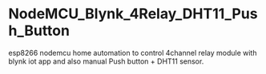 # NodeMCU_Blynk_4Relay_DHT11_Push_Button
esp8266 nodemcu home automation to control 4channel relay module with blynk iot app and also manual Push button + DHT11 sensor.
